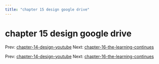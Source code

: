 ```yaml
---
title: "chapter 15 design google drive"
---
```


# chapter 15 design google drive

Prev: [chapter-14-design-youtube](chapter-14-design-youtube.md)
Next: [chapter-16-the-learning-continues](chapter-16-the-learning-continues.md)

Prev: [chapter-14-design-youtube](chapter-14-design-youtube.md)
Next: [chapter-16-the-learning-continues](chapter-16-the-learning-continues.md)
